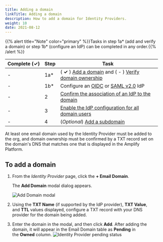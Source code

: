 ```yaml
---
title: Adding a domain
linkTitle: Adding a domain
description: How to add a domain for Identity Providers. 
weight: 10
date: 2021-08-12
---
```


{{% alert title="Note" color="primary" %}}Tasks in step 1a\* (add and verify a domain) or step 1b\* (configure an IdP) can be completed in any order.{{% /alert %}}

| Complete (**✓)** | Step | Task |
| --- | --- | --- |
| \- | 1a\* | ( **✓** ) [Add a domain](#) and ( - ) [Verify domain ownership](/docs/management_guide/configuring_and_managing_identity_providers/managing_domains/verifying_domain_ownership/) |
| \- | 1b\* | Configure an [OIDC](/docs/management_guide/configuring_and_managing_identity_providers/managing_identity_provider_configuration/configuring_an_openid_connect_idp/) or [SAML v2.0](/docs/management_guide/configuring_and_managing_identity_providers/managing_identity_provider_configuration/configuring_a_saml_v2.0_idp/) IdP |
| \- | 2 | [Confirm the association of an IdP to the domain](/docs/management_guide/configuring_and_managing_identity_providers/enabling_identity_provider_configuration/confirming_the_association_of_an_idp_to_the_domain/) |
| \- | 3 | [Enable the IdP configuration for all domain users](/docs/management_guide/configuring_and_managing_identity_providers/enabling_identity_provider_configuration/enabling_idp_configuration_for_all_domain_users/) |
| \- | 4 | (_Optional_) [Add a subdomain](/docs/management_guide/configuring_and_managing_identity_providers/managing_domains/adding_a_subdomain/) |

At least one email domain used by the Identity Provider must be added to the org, and domain ownership must be confirmed by a TXT record set on the domain's DNS that matches one that is displayed in the Amplify Platform.

## To add a domain

1. From the _Identity Provider_ page, click the **\+ Email Domain**.

    The **Add Domain** modal dialog appears.

    ![Add Domain modal](/Images/domain_add.png)
2. Using the **TXT Name** (if supported by the IdP provider), **TXT Value**, and **TTL** values displayed, configure a TXT record with your DNS provider for the domain being added.
3. Enter the domain in the modal, and then click **Add**. After adding the domain, it will appear in the Email Domain table as **Pending** in the **Owned** column.
    ![Identity Provider pending status](/Images/domain_check_txt_dropdown.png)
